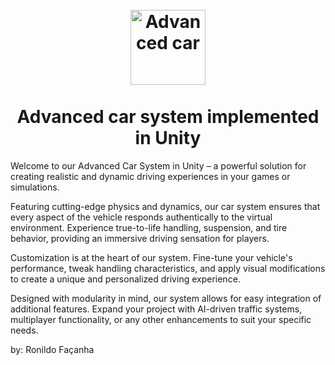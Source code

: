 
<h1 align="center">
<br>
  <img src= "https://i.ytimg.com/vi/KQNQhXzxTr8/maxresdefault.jpg" alt="Advanced car" width="120">
<br>
<br>
Advanced car system implemented in Unity
</h1>

Welcome to our Advanced Car System in Unity – a powerful solution for creating realistic and dynamic driving experiences in your games or simulations.

Featuring cutting-edge physics and dynamics, our car system ensures that every aspect of the vehicle responds authentically to the virtual environment. Experience true-to-life handling, suspension, and tire behavior, providing an immersive driving sensation for players.

Customization is at the heart of our system. Fine-tune your vehicle's performance, tweak handling characteristics, and apply visual modifications to create a unique and personalized driving experience. 

Designed with modularity in mind, our system allows for easy integration of additional features. Expand your project with AI-driven traffic systems, multiplayer functionality, or any other enhancements to suit your specific needs.

by: Ronildo Façanha
